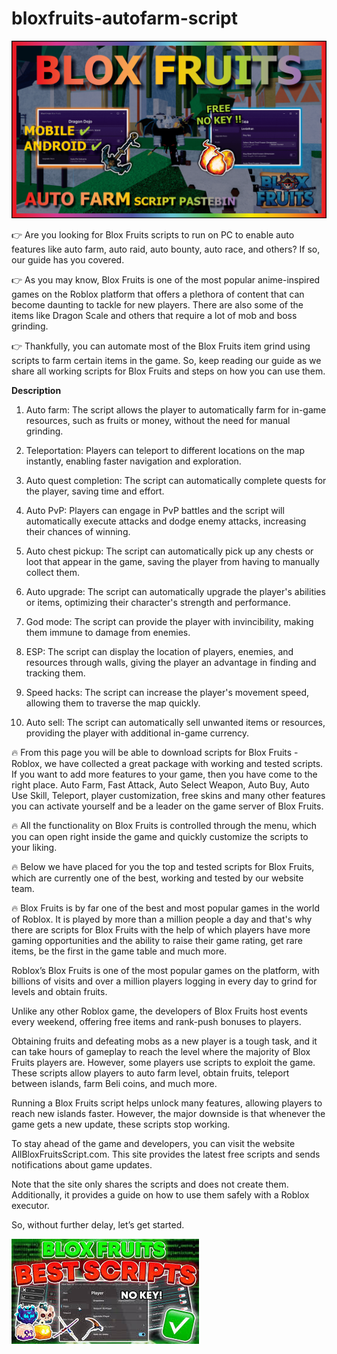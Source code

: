 # bloxfruits-autofarm-script

<img src="https://github.com/chrisbis7/bloxfruits-autofarm-script/blob/main/2.png"/>

👉 Are you looking for Blox Fruits scripts to run on PC to enable auto features like auto farm, auto raid, auto bounty, auto race, and others? If so, our guide has you covered.

👉 As you may know, Blox Fruits is one of the most popular anime-inspired games on the Roblox platform that offers a plethora of content that can become daunting to tackle for new players. There are also some of the items like Dragon Scale and others that require a lot of mob and boss grinding.

👉 Thankfully, you can automate most of the Blox Fruits item grind using scripts to farm certain items in the game. So, keep reading our guide as we share all working scripts for Blox Fruits and steps on how you can use them.

**Description**

1. Auto farm: The script allows the player to automatically farm for in-game resources, such as fruits or money, without the need for manual grinding.

2. Teleportation: Players can teleport to different locations on the map instantly, enabling faster navigation and exploration.

3. Auto quest completion: The script can automatically complete quests for the player, saving time and effort.

4. Auto PvP: Players can engage in PvP battles and the script will automatically execute attacks and dodge enemy attacks, increasing their chances of winning.

5. Auto chest pickup: The script can automatically pick up any chests or loot that appear in the game, saving the player from having to manually collect them.

6. Auto upgrade: The script can automatically upgrade the player's abilities or items, optimizing their character's strength and performance.

7. God mode: The script can provide the player with invincibility, making them immune to damage from enemies.

8. ESP: The script can display the location of players, enemies, and resources through walls, giving the player an advantage in finding and tracking them.

9. Speed hacks: The script can increase the player's movement speed, allowing them to traverse the map quickly.

10. Auto sell: The script can automatically sell unwanted items or resources, providing the player with additional in-game currency.

🔥 From this page you will be able to download scripts for Blox Fruits - Roblox, we have collected a great package with working and tested scripts. If you want to add more features to your game, then you have come to the right place. Auto Farm, Fast Attack, Auto Select Weapon, Auto Buy, Auto Use Skill, Teleport, player customization, free skins and many other features you can activate yourself and be a leader on the game server of Blox Fruits.

🔥 All the functionality on Blox Fruits is controlled through the menu, which you can open right inside the game and quickly customize the scripts to your liking. 

🔥 Below we have placed for you the top and tested scripts for Blox Fruits, which are currently one of the best, working and tested by our website team.

🔥 Blox Fruits is by far one of the best and most popular games in the world of Roblox. It is played by more than a million people a day and that's why there are scripts for Blox Fruits with the help of which players have more gaming opportunities and the ability to raise their game rating, get rare items, be the first in the game table and much more.

Roblox’s Blox Fruits is one of the most popular games on the platform, with billions of visits and over a million players logging in every day to grind for levels and obtain fruits.

Unlike any other Roblox game, the developers of Blox Fruits host events every weekend, offering free items and rank-push bonuses to players.

Obtaining fruits and defeating mobs as a new player is a tough task, and it can take hours of gameplay to reach the level where the majority of Blox Fruits players are. However, some players use scripts to exploit the game. These scripts allow players to auto farm level, obtain fruits, teleport between islands, farm Beli coins, and much more.

Running a Blox Fruits script helps unlock many features, allowing players to reach new islands faster. However, the major downside is that whenever the game gets a new update, these scripts stop working.

To stay ahead of the game and developers, you can visit the website AllBloxFruitsScript.com. This site provides the latest free scripts and sends notifications about game updates.

Note that the site only shares the scripts and does not create them. Additionally, it provides a guide on how to use them safely with a Roblox executor.

So, without further delay, let’s get started.

<img src="https://github.com/chrisbis7/bloxfruits-autofarm-script/blob/main/1.jpg"/>
